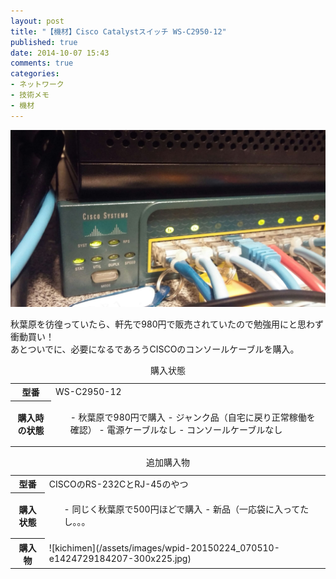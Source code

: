```yaml
---
layout: post
title: "【機材】Cisco Catalystスイッチ WS-C2950-12"
published: true
date: 2014-10-07 15:43
comments: true
categories:
- ネットワーク
- 技術メモ
- 機材
---
```


![top_img](/assets/images/wpid-20141006_210959-1.jpg)

秋葉原を彷徨っていたら、軒先で980円で販売されていたので勉強用にと思わず衝動買い！  
あとついでに、必要になるであろうCISCOのコンソールケーブルを購入。
<!--more-->


<table id="plan"><caption>購入状態</caption>
<tbody>
<tr>
<th>型番</th>
<td>WS-C2950-12</td>
</tr>
<!--
<tr>
<th>ファームウェア</th>
<td>?????</td>
-->
<tr>
<th>購入時の状態</th>
<td>
<ul style="float: left; text-align: left;">
- 秋葉原で980円で購入
- ジャンク品（自宅に戻り正常稼働を確認）
- 電源ケーブルなし
- コンソールケーブルなし

</td>
</tr>
</tbody>
</table>

<table id="plan"><caption>追加購入物</caption>
<tbody>
<tr>
<th>型番</th>
<td>CISCOのRS-232CとRJ-45のやつ</td>
</tr>
<tr>
<th>購入状態</th>
<td>
<ul style="float: left; text-align: left;">
- 同じく秋葉原で500円ほどで購入
- 新品（一応袋に入ってたし。。。

</td>
</tr>
<tr>
<th>購入物</th>
<td>![kichimen](/assets/images/wpid-20150224_070510-e1424729184207-300x225.jpg)</td>
</tr>
</tbody>
</table>
